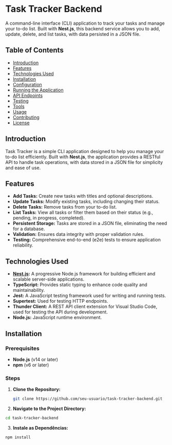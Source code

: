 # Task Tracker Backend

A command-line interface (CLI) application to track your tasks and manage your to-do list. Built with **Nest.js**, this backend service allows you to add, update, delete, and list tasks, with data persisted in a JSON file.

## Table of Contents

- [Introduction](#introduction)
- [Features](#features)
- [Technologies Used](#technologies-used)
- [Installation](#installation)
- [Configuration](#configuration)
- [Running the Application](#running-the-application)
- [API Endpoints](#api-endpoints)
- [Testing](#testing)
- [Tools](#tools)
- [Usage](#usage)
- [Contributing](#contributing)
- [License](#license)

## Introduction

Task Tracker is a simple CLI application designed to help you manage your to-do list efficiently. Built with **Nest.js**, the application provides a RESTful API to handle task operations, with data stored in a JSON file for simplicity and ease of use.

## Features

- **Add Tasks:** Create new tasks with titles and optional descriptions.
- **Update Tasks:** Modify existing tasks, including changing their status.
- **Delete Tasks:** Remove tasks from your to-do list.
- **List Tasks:** View all tasks or filter them based on their status (e.g., pending, in progress, completed).
- **Persistent Storage:** Tasks are stored in a JSON file, eliminating the need for a database.
- **Validation:** Ensures data integrity with proper validation rules.
- **Testing:** Comprehensive end-to-end (e2e) tests to ensure application reliability.

## Technologies Used

- **[Nest.js](https://nestjs.com/):** A progressive Node.js framework for building efficient and scalable server-side applications.
- **TypeScript:** Provides static typing to enhance code quality and maintainability.
- **Jest:** A JavaScript testing framework used for writing and running tests.
- **Supertest:** Used for testing HTTP endpoints.
- **Thunder Client:** A REST API client extension for Visual Studio Code, used for testing the API during development.
- **Node.js:** JavaScript runtime environment.

## Installation

### Prerequisites

- **Node.js** (v14 or later)
- **npm** (v6 or later)

### Steps

1. **Clone the Repository:**

   ```bash
   git clone https://github.com/seu-usuario/task-tracker-backend.git
   ```

2. **Navigate to the Project Directory:**

```bash
cd task-tracker-backend
```

3. **Instale as Dependências:**

```bash
npm install
```
